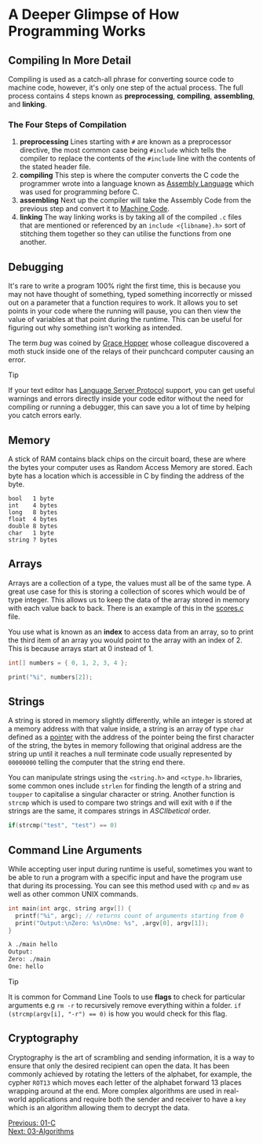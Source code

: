 # A Deeper Glimpse of How Programming Works

## Compiling In More Detail

Compiling is used as a catch-all phrase for converting source code to machine code, however, it's only one step of the actual process. The full process contains 4 steps known as __preprocessing__, __compiling__, __assembling__, and __linking__.

### The Four Steps of Compilation

1. **preprocessing**
   Lines starting with `#` are known as a preprocessor directive, the most common case being `#include` which tells the compiler to replace the contents of the `#include` line with the contents of the stated header file.
3. **compiling**
  This step is where the computer converts the C code the programmer wrote into a language known as [Assembly Language](https://en.wikipedia.org/wiki/Assembly_language) which was used for programming before C.
4. **assembling**
  Next up the compiler will take the Assembly Code from the previous step and convert it to [Machine Code](https://en.wikipedia.org/wiki/Machine_Code). 
5. **linking**
   The way linking works is by taking all of the compiled `.c` files that are mentioned or referenced by an `include <{libname}.h>` sort of stitching them together so they can utilise the functions from one another.

## Debugging

It's rare to write a program 100% right the first time, this is because you may not have thought of something, typed something incorrectly or missed out on a parameter that a function requires to work. It allows you to set points in your code where the running will pause, you can then view the value of variables at that point during the runtime. This can be useful for figuring out why something isn't working as intended.

The term _bug_ was coined by [Grace Hopper](https://en.wikipedia.org/wiki/Grace_Hopper) whose colleague discovered a moth stuck inside one of the relays of their punchcard computer causing an error.

> [!TIP]
> If your text editor has [Language Server Protocol](https://en.wikipedia.org/wiki/Language_Server_Protocol) support, you can get useful warnings and errors directly inside your code editor without the need for compiling or running a debugger, this can save you a lot of time by helping you catch errors early.

## Memory

A stick of RAM contains black chips on the circuit board, these are where the bytes your computer uses as Random Access Memory are stored. Each byte has a location which is accessible in C by finding the address of the byte.

```
bool   1 byte
int    4 bytes
long   8 bytes
float  4 bytes
double 8 bytes
char   1 byte
string ? bytes
```

## Arrays

Arrays are a collection of a type, the values must all be of the same type. A great use case for this is storing a collection of scores which would be of type integer. This allows us to keep the data of the array stored in memory with each value back to back. There is an example of this in the [scores.c](./scores.c) file.

You use what is known as an __index__ to access data from an array, so to print the third item of an array you would point to the array with an index of 2. This is because arrays start at 0 instead of 1.

```c
int[] numbers = { 0, 1, 2, 3, 4 };

print("%i", numbers[2]);
```

## Strings

A string is stored in memory slightly differently, while an integer is stored at a memory address with that value inside, a string is an array of type `char` defined as a [pointer](../04-Memory#pointers) with the address of the pointer being the first character of the string, the bytes in memory following that original address are the string up until it reaches a null terminate code usually represented by `00000000` telling the computer that the string end there.

You can manipulate strings using the `<string.h>` and `<ctype.h>` libraries, some common ones include `strlen` for finding the length of a string and `toupper` to capitalise a singular character or string. Another function is `strcmp` which is used to compare two strings and will exit with `0` if the strings are the same, it compares strings in _ASCIIbetical_ order. 

```c
if(strcmp("test", "test") == 0)
```

## Command Line Arguments

While accepting user input during runtime is useful, sometimes you want to be able to run a program with a specific input and have the program use that during its processing. You can see this method used with `cp` and `mv` as well as other common UNIX commands.

```c
int main(int argc, string argv[]) {
  printf("%i", argc); // returns count of arguments starting from 0
  print("Output:\nZero: %s\nOne: %s", ,argv[0], argv[1]);
}
```
```sh
λ ./main hello
Output:
Zero: ./main
One: hello
```

> [!TIP]
> It is common for Command Line Tools to use __flags__ to check for particular arguments e.g `rm -r` to recursively remove everything within a folder. `if (strcmp(argv[i], "-r") == 0)` is how you would check for this flag.

## Cryptography

Cryptography is the art of scrambling and sending information, it is a way to ensure that only the desired recipient can open the data. It has been commonly achieved by rotating the letters of the alphabet, for example, the cypher `ROT13` which moves each letter of the alphabet forward 13 places wrapping around at the end. More complex algorithms are used in real-world applications and require both the sender and receiver to have a `key` which is an algorithm allowing them to decrypt the data.

[Previous: 01-C](./01-C/README.md) <br />
[Next: 03-Algorithms](./02-Algorithns/README.md)
